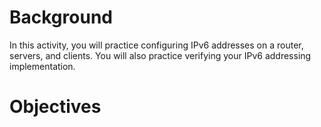 # Background
In this activity, you will practice configuring IPv6 addresses on a router, servers, and clients. You will also practice verifying your IPv6 addressing implementation.
# Objectives

